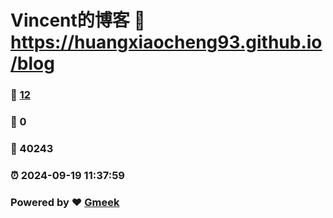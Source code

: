 # Vincent的博客 :link: https://huangxiaocheng93.github.io/blog 
### :page_facing_up: [12](https://huangxiaocheng93.github.io/blog/tag.html) 
### :speech_balloon: 0 
### :hibiscus: 40243 
### :alarm_clock: 2024-09-19 11:37:59 
### Powered by :heart: [Gmeek](https://github.com/Meekdai/Gmeek)
